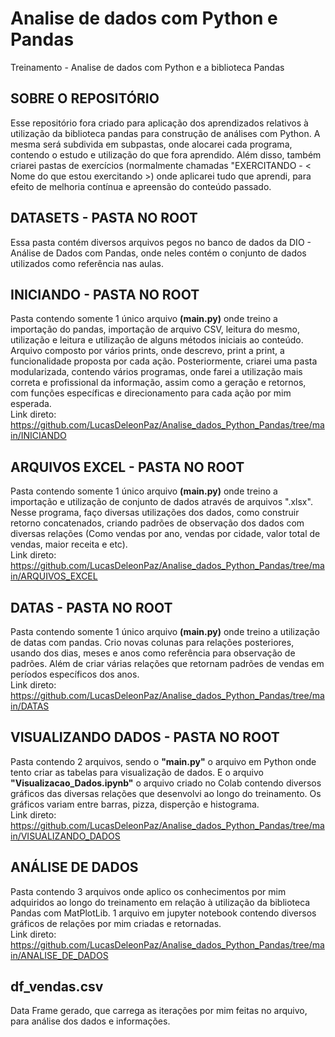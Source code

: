 # Analise de dados com Python e Pandas
Treinamento - Analise de dados com Python e a biblioteca Pandas 

## SOBRE O REPOSITÓRIO
Esse repositório fora criado para aplicação dos aprendizados relativos à utilização
da biblioteca pandas para construção de análises com Python.
A mesma será subdivida em subpastas, onde alocarei cada programa, contendo o estudo e utilização do que fora
aprendido.
Além disso, também criarei pastas de exercícios (normalmente chamadas "EXERCITANDO - < Nome do que estou exercitando >)
onde aplicarei tudo que aprendi, para efeito de melhoria contínua e apreensão do conteúdo passado.

## DATASETS - PASTA NO ROOT
Essa pasta contém diversos arquivos pegos no banco de dados da DIO - Análise de Dados com Pandas, onde neles contém 
o conjunto de dados utilizados como referência nas aulas.

## INICIANDO - PASTA NO ROOT
Pasta contendo somente 1 único arquivo **(main.py)** onde treino a importação do pandas, importação de arquivo CSV, leitura do mesmo,
utilização e leitura e utilização de alguns métodos iniciais ao conteúdo.
Arquivo composto por vários prints, onde descrevo, print a print, a funcionalidade proposta por cada ação.
Posteriormente, criarei uma pasta modularizada, contendo vários programas, onde farei a utilização mais correta e profissional 
da informação, assim como a geração e retornos, com funções específicas e direcionamento para cada
ação por mim esperada. <br/>
Link direto: https://github.com/LucasDeleonPaz/Analise_dados_Python_Pandas/tree/main/INICIANDO

## ARQUIVOS EXCEL - PASTA NO ROOT
Pasta contendo somente 1 único arquivo **(main.py)** onde treino a importação e utilização de conjunto de dados através de arquivos ".xlsx".
Nesse programa, faço diversas utilizações dos dados, como construir retorno concatenados, criando padrões de observação dos dados
com diversas relações (Como vendas por ano, vendas por cidade, valor total de vendas, maior receita e etc).<br/>
Link direto: https://github.com/LucasDeleonPaz/Analise_dados_Python_Pandas/tree/main/ARQUIVOS_EXCEL

## DATAS - PASTA NO ROOT
Pasta contendo somente 1 único arquivo **(main.py)** onde treino a utilização de datas com pandas.
Crio novas colunas para relações posteriores, usando dos dias, meses e anos como referência para observação de padrões.
Além de criar várias relações que retornam padrões de vendas em períodos específicos dos anos. <br/>
Link direto: https://github.com/LucasDeleonPaz/Analise_dados_Python_Pandas/tree/main/DATAS

## VISUALIZANDO DADOS - PASTA NO ROOT
Pasta contendo 2 arquivos, sendo o **"main.py"** o arquivo em Python onde tento criar as tabelas para visualização de dados.
E o arquivo **"Visualizacao_Dados.ipynb"** o arquivo criado no Colab contendo diversos gráficos das diversas relações que 
desenvolvi ao longo do treinamento.
Os gráficos variam entre barras, pizza, disperção e histograma. <br/>
Link direto: https://github.com/LucasDeleonPaz/Analise_dados_Python_Pandas/tree/main/VISUALIZANDO_DADOS

## ANÁLISE DE DADOS
Pasta contendo 3 arquivos onde aplico os conhecimentos por mim adquiridos ao longo do treinamento em relação 
à utilização da biblioteca Pandas com MatPlotLib.
1 arquivo em jupyter notebook contendo diversos gráficos de relações por mim criadas e retornadas. <br/>
Link direto: https://github.com/LucasDeleonPaz/Analise_dados_Python_Pandas/tree/main/ANALISE_DE_DADOS

## df_vendas.csv
Data Frame gerado, que carrega as iterações por mim feitas no arquivo, para análise dos dados e informações.




